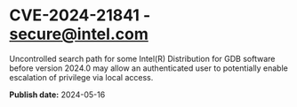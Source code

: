 # CVE-2024-21841 - secure@intel.com

Uncontrolled search path for some Intel(R) Distribution for GDB software before version 2024.0 may allow an authenticated user to potentially enable escalation of privilege via local access.

**Publish date:** 2024-05-16
